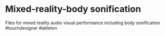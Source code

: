 # Mixed-reality-body sonification
Files for mixed reality audio visual performance including body sonification #touchdesigner #ableton
